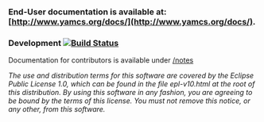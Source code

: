 ### End-User documentation is available at: [http://www.yamcs.org/docs/](http://www.yamcs.org/docs/).

### Development [![Build Status](https://travis-ci.org/yamcs/yamcs-studio.svg?branch=master)](https://travis-ci.org/yamcs/yamcs-studio)
Documentation for contributors is available under [/notes](/notes)

*The use and distribution terms for this software are covered by the Eclipse Public License 1.0, which can be found in the file epl-v10.html at the root of this distribution. By using this software in any fashion, you are agreeing to be bound by the terms of this license. You must not remove this notice, or any other, from this software.*
